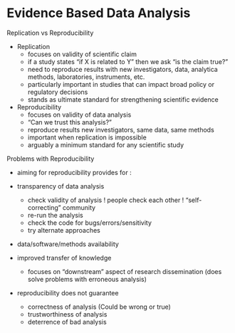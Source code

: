 # Evidence Based Data Analysis

Replication vs Reproducibility
- Replication
  - focuses on validity of scientific claim
  - if a study states “if X is related to Y” then we ask “is the claim true?”
  - need to reproduce results with new investigators, data, analytica methods, laboratories, instruments, etc.
  - particularly important in studies that can impact broad policy or regulatory decisions
  - stands as ultimate standard for strengthening scientific evidence
- Reproducibility
  - focuses on validity of data analysis
  - “Can we trust this analysis?”
  - reproduce results new investigators, same data, same methods
  - important when replication is impossible
  - arguably a minimum standard for any scientific study

Problems with Reproducibility
  - aiming for reproducibility provides for :
  - transparency of data analysis

    * check validity of analysis ! people check each other ! “self-correcting” community
    * re-run the analysis
    * check the code for bugs/errors/sensitivity
    * try alternate approaches

  - data/software/methods availability
  - improved transfer of knowledge

    * focuses on “downstream” aspect of research dissemination (does solve problems with erroneous analysis)
  - reproducibility does not guarantee
    - correctness of analysis (Could be wrong or true)
    - trustworthiness of analysis
    - deterrence of bad analysis
